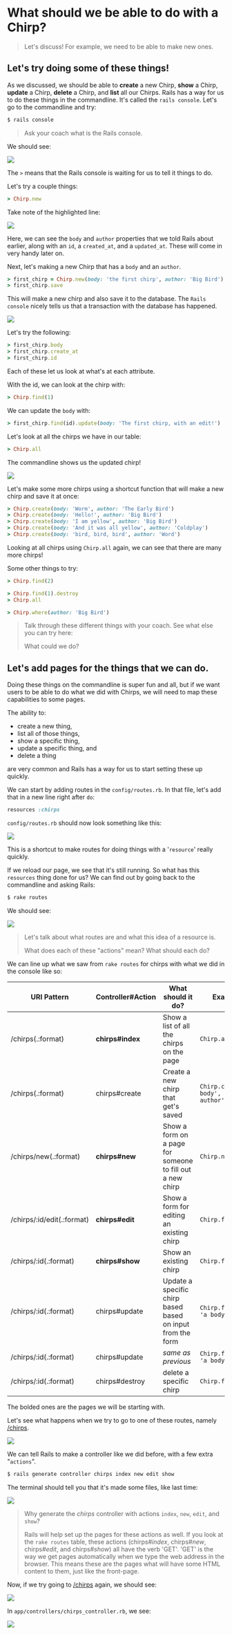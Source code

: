 
# What should we be able to do with a Chirp?

> Let's discuss!  For example, we need to be able to make new ones.

## Let's try doing some of these things!

As we discussed, we should be able to **create** a new Chirp, **show** a Chirp, **update** a Chirp, **delete** a Chirp, and **list** all our Chirps.  Rails has a way for us to do these things in the commandline.  It's called the `rails console`.   Let's go to the commandline and try:

```bash
$ rails console
```

> Ask your coach what is the Rails console.

We should see:

![](../images/terminal_rails_console.png)

The `>` means that the Rails console is waiting for us to tell it things to do.

Let's try a couple things:

```rb
> Chirp.new
```

Take note of the highlighted line:

![](../images/terminal_rails_console_chirp_new.png)

Here, we can see the `body` and `author` properties that we told Rails about earlier, along with an `id`, a `created_at`, and a `updated_at`.  These will come in very handy later on.

Next, let's making a new Chirp that has a `body` and an `author`.

```rb
> first_chirp = Chirp.new(body: 'the first chirp', author: 'Big Bird')
> first_chirp.save
```

This will make a new chirp and also save it to the database.  The `Rails console` nicely tells us that a transaction with the database has happened.

![](../images/terminal_rails_console_newsave.png)

Let's try the following:

```rb
> first_chirp.body
> first_chirp.create_at
> first_chirp.id
```

Each of these let us look at what's at each attribute.

With the id, we can look at the chirp with:

```rb
> Chirp.find(1)
```

We can update the `body` with:

```rb
> first_chirp.find(id).update(body: 'The first chirp, with an edit!')
```

Let's look at all the chirps we have in our table:

```rb
> Chirp.all
```

The commandline shows us the updated chirp!

![](../images/terminal_chirp_all.png)


Let's make some more chirps using a shortcut function that will make a new chirp and save it at once:

```rb
> Chirp.create(body: 'Worm', author: 'The Early Bird')
> Chirp.create(body: 'Hello!', author: 'Big Bird')
> Chirp.create(body: 'I am yellow', author: 'Big Bird')
> Chirp.create(body: 'And it was all yellow', author: 'Coldplay')
> Chirp.create(body: 'bird, bird, bird', author: 'Word')
```

Looking at all chirps using `Chirp.all` again, we can see that there are many more chirps!

Some other things to try:

```rb
> Chirp.find(2)
```

```rb
> Chirp.find(1).destroy
> Chirp.all
```

```rb
> Chirp.where(author: 'Big Bird')
```
<!-- TODO: add link to things to try-->

> Talk through these different things with your coach.  See what else you can try here:
>
> What could we do?

## Let's add pages for the things that we can do.

Doing these things on the commandline is super fun and all, but if we want users to be able to do what we did with Chirps, we will need to map these capabilities to some pages.

The ability to:
* create a new thing,
* list all of those things,
* show a specific thing,
* update a specific thing, and
* delete a thing

are very common and Rails has a way for us to start setting these up quickly.

We can start by adding routes in the `config/routes.rb`.  In that file, let's add that in a new line right after `do`:

```rb
resources :chirps
```

`config/routes.rb` should now look something like this:

![](../images/sublime_routes_chirps_resource.png)

This is a shortcut to make routes for doing things with a '`resource`' really quickly.

If we reload our page, we see that it's still running.  So what has this `resources` thing done for us?  We can find out by going back to the commandline and asking Rails:

```bash
$ rake routes
```

We should see:

![](../images/terminal_resources_routes.png)

> Let's talk about what routes are and what this idea of a resource is.
>
> What does each of these "actions" mean?  What should each do?


We can line up what we saw from `rake routes` for chirps with what we did in the console like so:

| URI Pattern | Controller#Action | What should it do? | Example action code |
| -- | -- | -- | -- |
| /chirps(.:format) | **chirps#index** | Show a list of all the chirps on the page | `Chirp.all` |
| /chirps(.:format) | chirps#create | Create a new chirp that get's saved | `Chirp.create(body: 'a body', author: 'some author')` |
| /chirps/new(.:format) | **chirps#new** | Show a form on a page for someone to fill out a new chirp | `Chirp.new` |
| /chirps/:id/edit(.:format) | **chirps#edit** | Show a form for editing an existing chirp | `Chirp.find(id)` |
| /chirps/:id(.:format) | **chirps#show** | Show an existing chirp |  `Chirp.find(id)` |
| /chirps/:id(.:format) | chirps#update | Update a specific chirp based based on input from the form  | `Chirp.find(id).update(body: 'a body')` |
| /chirps/:id(.:format) | chirps#update | *same as previous* | `Chirp.find(id).update(body: 'a body')` |
| /chirps/:id(.:format) | chirps#destroy | delete a specific chirp | `Chirp.find(id).destroy` |


The bolded ones are the pages we will be starting with.

Let's see what happens when we try to go to one of these routes, namely [/chirps](http://localhost:3000/chirps).

<!-- TODO: change this out for chirps index -->
![](../images/chrome_try_chirps_new.png)

We can tell Rails to make a controller like we did before, with a few extra "`actions`".

```bash
$ rails generate controller chirps index new edit show
```

The terminal should tell you that it's made some files, like last time:

![](../images/terminal_chirps_controller.png)


> Why generate the *chirps* controller with actions `index`, `new`, `edit`, and `show`?
>
> Rails will help set up the pages for these actions as well.  If you look at the `rake routes` table, these actions (chirps#*index*, chirps#*new*, chirps#*edit*, and chirps#*show*) all have the verb 'GET'.  'GET' is the way we get pages automatically when we type the web address in the browser.  This means these are the pages what will have some HTML content to them, just like the front-page.

<!-- Was going to put something here about deleted the freshly created routes since they are redundant, but perhaps this is not needed. -->

Now, if we try going to [/chirps](http://localhost:3000/chirps) again, we should see:
<!-- TODO: change this out for chirps index -->

![](../images/chrome_try_chirps_new_again.png)

In `app/controllers/chirps_controller.rb`, we see:

![](../images/sublime_controller_chirps_initial.png)
